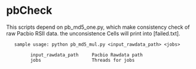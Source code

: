 # pbCheck

This scripts depend on  pb_md5_one.py, which make consistency check
of raw Pacbio RSII data. the unconsistence Cells will print into
[failed.txt].

```
   sample usage: python pb_md5_mul.py <input_rawdata_path> <jobs>  
        
         input_rawdata_path     Pacbio Rawdata path
         jobs                   Threads for jobs
```
